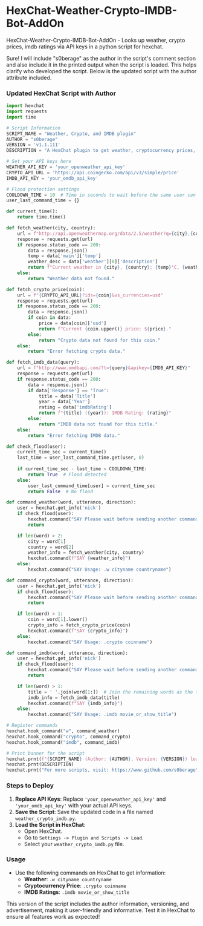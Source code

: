 # HexChat-Weather-Crypto-IMDB-Bot-AddOn
HexChat-Weather-Crypto-IMDB-Bot-AddOn - Looks up weather, crypto prices, imdb ratings via API keys in a python script for hexchat.

Sure! I will include "s0berage" as the author in the script's comment section and also include it in the printed output when the script is loaded. This helps clarify who developed the script. Below is the updated script with the author attribute included.

### Updated HexChat Script with Author

```python
import hexchat
import requests
import time

# Script Information
SCRIPT_NAME = "Weather, Crypto, and IMDB plugin"
AUTHOR = "s0berage"
VERSION = 'v1.1.111'
DESCRIPTION = "A HexChat plugin to get weather, cryptocurrency prices, and IMDB ratings."

# Set your API keys here
WEATHER_API_KEY = 'your_openweather_api_key'
CRYPTO_API_URL = 'https://api.coingecko.com/api/v3/simple/price'
IMDB_API_KEY = 'your_omdb_api_key'

# Flood protection settings
COOLDOWN_TIME = 10  # Time in seconds to wait before the same user can issue another command
user_last_command_time = {}

def current_time():
    return time.time()

def fetch_weather(city, country):
    url = f"http://api.openweathermap.org/data/2.5/weather?q={city},{country}&appid={WEATHER_API_KEY}&units=metric"
    response = requests.get(url)
    if response.status_code == 200:
        data = response.json()
        temp = data['main']['temp']
        weather_desc = data['weather'][0]['description']
        return f"Current weather in {city}, {country}: {temp}°C, {weather_desc}."
    else:
        return "Weather data not found."

def fetch_crypto_price(coin):
    url = f"{CRYPTO_API_URL}?ids={coin}&vs_currencies=usd"
    response = requests.get(url)
    if response.status_code == 200:
        data = response.json()
        if coin in data:
            price = data[coin]['usd']
            return f"Current {coin.upper()} price: ${price}."
        else:
            return "Crypto data not found for this coin."
    else:
        return "Error fetching crypto data."

def fetch_imdb_data(query):
    url = f"http://www.omdbapi.com/?t={query}&apikey={IMDB_API_KEY}"
    response = requests.get(url)
    if response.status_code == 200:
        data = response.json()
        if data['Response'] == 'True':
            title = data['Title']
            year = data['Year']
            rating = data['imdbRating']
            return f"{title} ({year}): IMDB Rating: {rating}"
        else:
            return "IMDB data not found for this title."
    else:
        return "Error fetching IMDB data."

def check_flood(user):
    current_time_sec = current_time()
    last_time = user_last_command_time.get(user, 0)
    
    if current_time_sec - last_time < COOLDOWN_TIME:
        return True  # Flood detected
    else:
        user_last_command_time[user] = current_time_sec
        return False  # No flood

def command_weather(word, utterance, direction):
    user = hexchat.get_info('nick')
    if check_flood(user):
        hexchat.command("SAY Please wait before sending another command.")
        return

    if len(word) > 2:
        city = word[1]
        country = word[2]
        weather_info = fetch_weather(city, country)
        hexchat.command(f"SAY {weather_info}")
    else:
        hexchat.command("SAY Usage: .w cityname countryname")

def command_crypto(word, utterance, direction):
    user = hexchat.get_info('nick')
    if check_flood(user):
        hexchat.command("SAY Please wait before sending another command.")
        return

    if len(word) > 1:
        coin = word[1].lower()
        crypto_info = fetch_crypto_price(coin)
        hexchat.command(f"SAY {crypto_info}")
    else:
        hexchat.command("SAY Usage: .crypto coinname")

def command_imdb(word, utterance, direction):
    user = hexchat.get_info('nick')
    if check_flood(user):
        hexchat.command("SAY Please wait before sending another command.")
        return

    if len(word) > 1:
        title = ' '.join(word[1:])  # Join the remaining words as the title
        imdb_info = fetch_imdb_data(title)
        hexchat.command(f"SAY {imdb_info}")
    else:
        hexchat.command("SAY Usage: .imdb movie_or_show_title")

# Register commands
hexchat.hook_command("w", command_weather)
hexchat.hook_command("crypto", command_crypto)
hexchat.hook_command("imdb", command_imdb)

# Print banner for the script
hexchat.prnt(f"{SCRIPT_NAME} (Author: {AUTHOR}, Version: {VERSION}) loaded.")
hexchat.prnt(DESCRIPTION)
hexchat.prnt("For more scripts, visit: https://www.github.com/s0berage")
```

### Steps to Deploy
1. **Replace API Keys**: Replace `'your_openweather_api_key'` and `'your_omdb_api_key'` with your actual API keys.
2. **Save the Script**: Save the updated code in a file named `weather_crypto_imdb.py`.
3. **Load the Script in HexChat**:
   - Open HexChat.
   - Go to `Settings -> Plugin and Scripts -> Load`.
   - Select your `weather_crypto_imdb.py` file.

### Usage
- Use the following commands on HexChat to get information:
  - **Weather**: `.w cityname countryname`
  - **Cryptocurrency Price**: `.crypto coinname`
  - **IMDB Ratings**: `.imdb movie_or_show_title`

This version of the script includes the author information, versioning, and advertisement, making it user-friendly and informative. Test it in HexChat to ensure all features work as expected!

